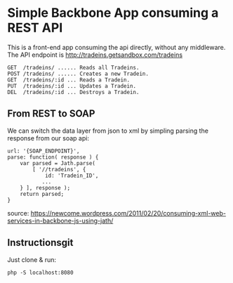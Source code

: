 # Simple Backbone App consuming a REST API

This is a front-end app consuming the api directly, without any middleware.
The API endpoint is http://tradeins.getsandbox.com/tradeins
```
GET  /tradeins/ ...... Reads all Tradeins.
POST /tradeins/ ...... Creates a new Tradein.
GET  /tradeins/:id ... Reads a Tradein.
PUT  /tradeins/:id ... Updates a Tradein.
DEL  /tradeins/:id ... Destroys a Tradein.
```

## From REST to SOAP
We can switch the data layer from json to xml by simpling parsing the response from our soap api:
```
url: '{SOAP_ENDPOINT}',
parse: function( response ) { 
    var parsed = Jath.parse( 
        [ '//tradeins', {  
            id: 'Tradein_ID', 
           ...
    } ], response );
    return parsed;
}
```
source: https://newcome.wordpress.com/2011/02/20/consuming-xml-web-services-in-backbone-js-using-jath/

## Instructionsgit 
Just clone & run:
```
php -S localhost:8080
```